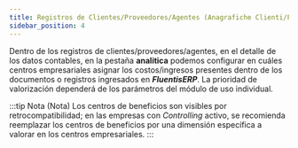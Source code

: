 ```yaml
---
title: Registros de Clientes/Proveedores/Agentes (Anagrafiche Clienti/Fornitori/Agenti)
sidebar_position: 4
---
```


Dentro de los registros de clientes/proveedores/agentes, en el detalle de los datos contables, en la pestaña **analitica** podemos configurar en cuáles centros empresariales asignar los costos/ingresos presentes dentro de los documentos o registros ingresados en ***FluentisERP***. La prioridad de valorización dependerá de los parámetros del módulo de uso individual.

:::tip Nota (Nota)
Los centros de beneficios son visibles por retrocompatibilidad; en las empresas con *Controlling* activo, se recomienda reemplazar los centros de beneficios por una dimensión específica a valorar en los centros empresariales.
:::